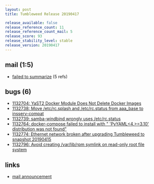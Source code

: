 ```yaml
---
layout: post
title: Tumbleweed Release 20190417

release_available: false
release_reference_count: 11
release_reference_count_mail: 5
release_score: 93
release_stability_level: stable
release_version: 20190417
---
```


## mail (1:5)

- [failed to summarize](https://lists.opensuse.org/opensuse-factory/2019-04/msg00297.html) (5 refs)

## bugs (6)

<!--more-->

- [1132704: YaST2 Docker Module Does Not Delete Docker Images](https://bugzilla.opensuse.org/show_bug.cgi?id=1132704)
- [1132738: Move /etc/rc.splash and /etc/rc.status from aaa_base to insserv-compat](https://bugzilla.opensuse.org/show_bug.cgi?id=1132738)
- [1132739: samba-windbind wrongly uses /etc/rc.status](https://bugzilla.opensuse.org/show_bug.cgi?id=1132739)
- [1132764: docker-compose failed to install with " 'PyYAML<4,>=3.10' distribution was not found"](https://bugzilla.opensuse.org/show_bug.cgi?id=1132764)
- [1132774: Ethernet network broken after upgrading Tumbleweed to snapshot 20190415](https://bugzilla.opensuse.org/show_bug.cgi?id=1132774)
- [1132796: Avoid creating /var/lib/rpm symlink on read-only root file system](https://bugzilla.opensuse.org/show_bug.cgi?id=1132796)



## links

- [mail announcement](https://lists.opensuse.org/opensuse-factory/2019-04/msg00294.html)
